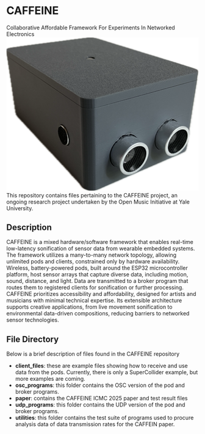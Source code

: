 # CAFFEINE
Collaborative Affordable Framework For Experiments In Networked Electronics
![alt text](https://github.com/scottericpetersen/CAFFEINE/blob/main/prototype.png?raw=true)
This repository contains files pertaining to the CAFFEINE project, an ongoing research project undertaken by the Open Music Initiative at Yale University. 

## Description

CAFFEINE is a mixed hardware/software framework that enables real-time low-latency sonification of sensor data from wearable embedded systems. The framework utilizes a many-to-many network topology, allowing unlimited pods and clients, constrained only by hardware availability. Wireless, battery-powered pods, built around the ESP32 microcontroller platform, host sensor arrays that capture diverse data, including motion, sound, distance, and light. Data are transmitted to a broker program that routes them to registered clients for sonification or further processing. CAFFEINE prioritizes accessibility and affordability, designed for artists and musicians with minimal technical expertise. Its extensible architecture supports creative applications, from live movement sonification to environmental data-driven compositions, reducing barriers to networked sensor technologies.

## File Directory

Below is a brief description of files found in the CAFFEINE repository

- **client_files**: these are example files showing how to receive and use data from the pods. Currently, there is only a SuperCollider example, but more examples are coming.
- **osc_programs**: this folder contains the OSC version of the pod and broker programs.
- **paper**: contains the CAFFEINE ICMC 2025 paper and test result files
- **udp_programs**: this folder contains the UDP version of the pod and broker programs.
- **utilities**: this folder contains the test suite of programs used to procure analysis data of data transmission rates for the CAFFEIN paper.
